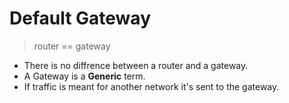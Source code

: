 # Default Gateway
> router == gateway

* There is no diffrence between a router and a gateway.
* A Gateway is a **Generic** term.
* If traffic is meant for another network it's sent to the gateway.


##

